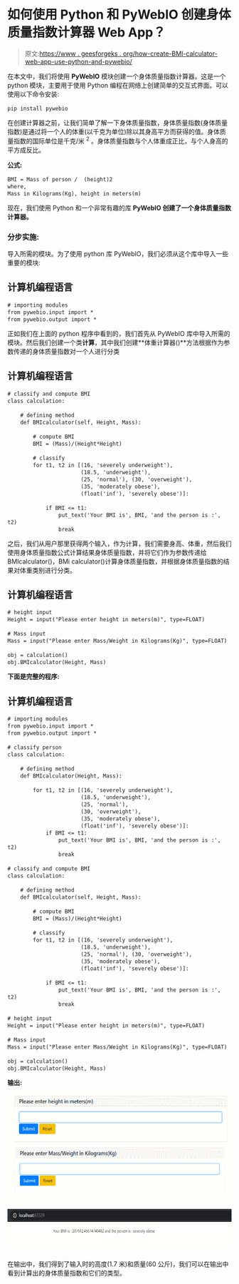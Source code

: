 # 如何使用 Python 和 PyWebIO 创建身体质量指数计算器 Web App？

> 原文:[https://www . geesforgeks . org/how-create-BMI-calculator-web-app-use-python-and-pywebio/](https://www.geeksforgeeks.org/how-to-create-bmi-calculator-web-app-using-python-and-pywebio/)

在本文中，我们将使用 **PyWebIO** 模块创建一个身体质量指数计算器。这是一个 python 模块，主要用于使用 Python 编程在网络上创建简单的交互式界面。可以使用以下命令安装:

```
pip install pywebio
```

在创建计算器之前，让我们简单了解一下身体质量指数，身体质量指数(身体质量指数)是通过将一个人的体重(以千克为单位)除以其身高平方而获得的值。身体质量指数的国际单位是千克/米 <sup>2</sup> 。身体质量指数与个人体重成正比，与个人身高的平方成反比。

**公式:**

```
BMI = Mass of person /  (height)2 
where,
Mass in Kilograms(Kg), height in meters(m)
```

现在，我们使用 Python 和一个非常有趣的库 **PyWebIO 创建了一个身体质量指数计算器。**

### **分步实施:**

导入所需的模块。为了使用 python 库 PyWebIO，我们必须从这个库中导入一些重要的模块:

## 计算机编程语言

```
# importing modules
from pywebio.input import *
from pywebio.output import *
```

正如我们在上面的 python 程序中看到的，我们首先从 PyWebIO 库中导入所需的模块。然后我们创建一个类**计算**，其中我们创建**体重计算器()**方法根据作为参数传递的身体质量指数对一个人进行分类

## 计算机编程语言

```
# classify and compute BMI
class calculation:

    # defining method
    def BMIcalculator(self, Height, Mass):

        # compute BMI
        BMI = (Mass)/(Height*Height)

        # classify
        for t1, t2 in [(16, 'severely underweight'), 
                       (18.5, 'underweight'), 
                       (25, 'normal'), (30, 'overweight'), 
                       (35, 'moderately obese'), 
                       (float('inf'), 'severely obese')]:

            if BMI <= t1:
                put_text('Your BMI is', BMI, 'and the person is :', t2)
                break
```

之后，我们从用户那里获得两个输入，作为计算，我们需要身高、体重，然后我们使用身体质量指数公式计算结果身体质量指数，并将它们作为参数传递给 BMIcalculator()，BMi calculator()计算身体质量指数，并根据身体质量指数的结果对体重类别进行分类。

## 计算机编程语言

```
# height input
Height = input("Please enter height in meters(m)", type=FLOAT)

# Mass input
Mass = input("Please enter Mass/Weight in Kilograms(Kg)", type=FLOAT)

obj = calculation()
obj.BMIcalculator(Height, Mass)
```

**下面是完整的程序:**

## 计算机编程语言

```
# importing modules
from pywebio.input import *
from pywebio.output import *

# classify person
class calculation:

    # defining method
    def BMIcalculator(Height, Mass):

        for t1, t2 in [(16, 'severely underweight'),
                       (18.5, 'underweight'),
                       (25, 'normal'),
                       (30, 'overweight'),
                       (35, 'moderately obese'),
                       (float('inf'), 'severely obese')]:
            if BMI <= t1:
                put_text('Your BMI is', BMI, 'and the person is :', t2)
                break

# classify and compute BMI
class calculation:

    # defining method
    def BMIcalculator(self, Height, Mass):

        # compute BMI
        BMI = (Mass)/(Height*Height)

        # classify
        for t1, t2 in [(16, 'severely underweight'),
                       (18.5, 'underweight'),
                       (25, 'normal'), (30, 'overweight'),
                       (35, 'moderately obese'),
                       (float('inf'), 'severely obese')]:

            if BMI <= t1:
                put_text('Your BMI is', BMI, 'and the person is :', t2)
                break

# height input
Height = input("Please enter height in meters(m)", type=FLOAT)

# Mass input
Mass = input("Please enter Mass/Weight in Kilograms(Kg)", type=FLOAT)

obj = calculation()
obj.BMIcalculator(Height, Mass)
```

**输出:**

![](img/7426c32e669ee01b6f5b2f49a184df40.png) ![](img/97b954887ebd204a8053945492e677a2.png)

在输出中，我们得到了输入时的高度(1.7 米)和质量(60 公斤)，我们可以在输出中看到计算出的身体质量指数和它们的类型。